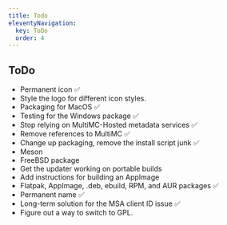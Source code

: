 ```yaml
---
title: Todo
eleventyNavigation:
  key: ToDo
  order: 4
--- 
```


## ToDo


- Permanent icon ✅
- Style the logo for different icon styles.
- Packaging for MacOS ✅
- Testing for the Windows package ✅
- Stop relying on MultiMC-Hosted metadata services ✅
- Remove references to MultiMC ✅
- Change up packaging, remove the install script junk ✅
- Meson
- FreeBSD package
- Get the updater working on portable builds
- Add instructions for building an AppImage
- Flatpak, AppImage, .deb, ebuild, RPM, and AUR packages ✅
- Permanent name ✅
- Long-term solution for the MSA client ID issue ✅
- Figure out a way to switch to GPL. 